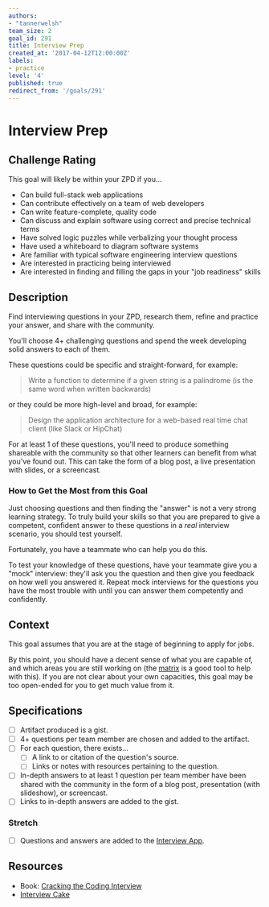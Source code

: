 ```yaml
---
authors:
- "tannerwelsh"
team_size: 2
goal_id: 291
title: Interview Prep
created_at: '2017-04-12T12:00:00Z'
labels:
- practice
level: '4'
published: true
redirect_from: '/goals/291'
---
```


# Interview Prep

## Challenge Rating

This goal will likely be within your ZPD if you...

- Can build full-stack web applications
- Can contribute effectively on a team of web developers
- Can write feature-complete, quality code
- Can discuss and explain software using correct and precise technical terms
- Have solved logic puzzles while verbalizing your thought process
- Have used a whiteboard to diagram software systems
- Are familiar with typical software engineering interview questions
- Are interested in practicing being interviewed
- Are interested in finding and filling the gaps in your "job readiness" skills

## Description

Find interviewing questions in your ZPD, research them, refine and practice your answer, and share with the community.

You'll choose 4+ challenging questions and spend the week developing solid answers to each of them.

These questions could be specific and straight-forward, for example:

> Write a function to determine if a given string is a palindrome (is the same word when written backwards)

or they could be more high-level and broad, for example:

> Design the application architecture for a web-based real time chat client (like Slack or HipChat)

For at least 1 of these questions, you'll need to produce something shareable with the community so that other learners can benefit from what you've found out. This can take the form of a blog post, a live presentation with slides, or a screencast.

### How to Get the Most from this Goal

Just choosing questions and then finding the "answer" is not a very strong learning strategy. To truly build your skills so that you are prepared to give a competent, confident answer to these questions in a _real_ interview scenario, you should test yourself.

Fortunately, you have a teammate who can help you do this.

To test your knowledge of these questions, have your teammate give you a "mock" interview: they'll ask you the question and then give you feedback on how well you answered it. Repeat mock interviews for the questions you have the most trouble with until you can answer them competently and confidently.

## Context

This goal assumes that you are at the stage of beginning to apply for jobs.

By this point, you should have a decent sense of what you are capable of, and which areas you are still working on (the [matrix](matrix.apps.learnersguild.org) is a good tool to help with this). If you are not clear about your own capacities, this goal may be too open-ended for you to get much value from it.

## Specifications

- [ ] Artifact produced is a gist.
- [ ] 4+ questions per team member are chosen and added to the artifact.
- [ ] For each question, there exists...
  - [ ] A link to or citation of the question's source.
  - [ ] Links or notes with resources pertaining to the question.
- [ ] In-depth answers to at least 1 question per team member have been shared with the community in the form of a blog post, presentation (with slideshow), or screencast.
- [ ] Links to in-depth answers are added to the gist.

### Stretch

- [ ] Questions and answers are added to the [Interview App](https://github.com/GuildCrafts/interview-app).

## Resources

- Book: [Cracking the Coding Interview](https://www.amazon.com/Cracking-Coding-Interview-Programming-Questions/dp/0984782850/ref=pd_lpo_sbs_14_t_0?_encoding=UTF8&psc=1&refRID=ST9H0HC4AF2AS4K90FCV)
- [Interview Cake](https://www.interviewcake.com/)
